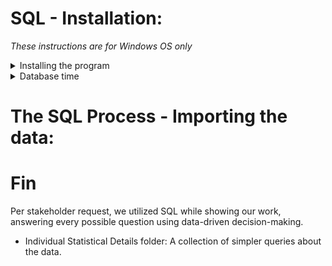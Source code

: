 # SQL - Installation:
*These instructions are for Windows OS only*

<details>
<summary> Installing the program </summary>
<ol>
<li> Download and install SSMS 19.1 it will be your SQL program: https://learn.microsoft.com/en-us/sql/ssms/download-sql-server-management-studio-ssms?view=sql-server-ver16#download-ssms </li>
<li> You still need a server. Download and install the "Express" server for SQL: https://www.microsoft.com/en-us/sql-server/sql-server-downloads </li>
<li> Launch SQL Server Management Studio 19 </li>
<li> Make sure: </li>
<ul>
<li>Server type: Database Engine</li>
<li>Server name: should be set to your PC name \SQLEXPRESS; i.e. MattPC\SQLEXPRESS</li>
<li>Authentication: Windows Authentication</li>

 * To fix the common server error. Go to "Options" > "Connection Properties" check the "Trust server certificate" box then click "Connect" at the bottom.
</ul>
</ol>
 
  *Now you're up and running great job!*
  
</details>  

<details>
<summary> Database time </summary>
<ol>
 <li> To your left is the "Object Explorer, this is our nexus.</li>
 <li> Left-click on the "Databases" folder and create a "New Database" name it "SQL Case Study 1" click OK.</li>
 <li> Now left-click your new database > Tasks > Import Flat File </li>
 <li> A pop up window appears click Next. Browse your hard drive for the CSV files folder we made earlier.</li>
 <li> A preview appears, do a quick check all the column names are as intended. Then click Next.</li>
 <li> Here is where you can assign any columns to be Primary keys, which prevents duplicate data, enhances queries and benefits your ability to establish relationships. All that and it serves no purpose for this situation 😆. </li>
 <li> Here is also where you can "Allow nulls" essentially saying get this column in the database at any cost of integrity. A selection we want to use sparingly for this situation. </li>
 <li> ironically column start_station_name have too many characters for proper processing.</li>
 <ol>
  <li>Edit the CSV files to fit the nvarchar length requirements, which would take ages do to our cumbersome CSV row sizes OR Allow Nulls</li>
<li> We have to change "start_station_name" Data Type to nvarchar(100) allowing us 100 characters, space is counted as a CHAR</li>
 </ol>

 <li></li>
 <li></li>
 <li></li>
 <li></li>
 <li></li><li></li>
 <li></li>
</ol>
</details>  

























# The SQL Process - Importing the data:


# Fin
Per stakeholder request, we utilized SQL while showing our work, answering every possible question using data-driven decision-making.
* Individual Statistical Details folder: A collection of simpler queries about the data.

